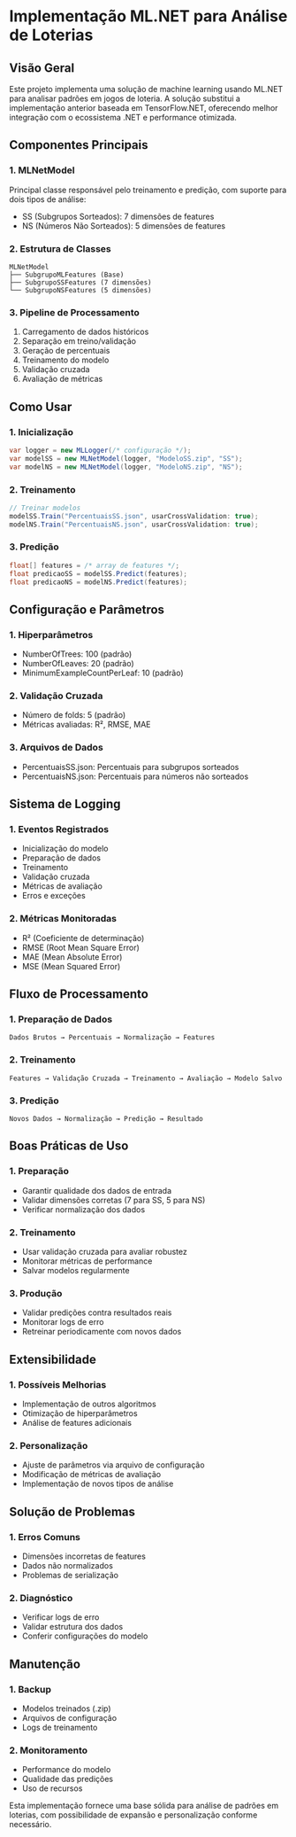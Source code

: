 # Implementação ML.NET para Análise de Loterias

## Visão Geral
Este projeto implementa uma solução de machine learning usando ML.NET para analisar padrões em jogos de loteria. A solução substitui a implementação anterior baseada em TensorFlow.NET, oferecendo melhor integração com o ecossistema .NET e performance otimizada.

## Componentes Principais

### 1. MLNetModel
Principal classe responsável pelo treinamento e predição, com suporte para dois tipos de análise:
- SS (Subgrupos Sorteados): 7 dimensões de features
- NS (Números Não Sorteados): 5 dimensões de features

### 2. Estrutura de Classes
```plaintext
MLNetModel
├── SubgrupoMLFeatures (Base)
├── SubgrupoSSFeatures (7 dimensões)
└── SubgrupoNSFeatures (5 dimensões)
```

### 3. Pipeline de Processamento
1. Carregamento de dados históricos
2. Separação em treino/validação
3. Geração de percentuais
4. Treinamento do modelo
5. Validação cruzada
6. Avaliação de métricas

## Como Usar

### 1. Inicialização
```csharp
var logger = new MLLogger(/* configuração */);
var modelSS = new MLNetModel(logger, "ModeloSS.zip", "SS");
var modelNS = new MLNetModel(logger, "ModeloNS.zip", "NS");
```

### 2. Treinamento
```csharp
// Treinar modelos
modelSS.Train("PercentuaisSS.json", usarCrossValidation: true);
modelNS.Train("PercentuaisNS.json", usarCrossValidation: true);
```

### 3. Predição
```csharp
float[] features = /* array de features */;
float predicaoSS = modelSS.Predict(features);
float predicaoNS = modelNS.Predict(features);
```

## Configuração e Parâmetros

### 1. Hiperparâmetros
- NumberOfTrees: 100 (padrão)
- NumberOfLeaves: 20 (padrão)
- MinimumExampleCountPerLeaf: 10 (padrão)

### 2. Validação Cruzada
- Número de folds: 5 (padrão)
- Métricas avaliadas: R², RMSE, MAE

### 3. Arquivos de Dados
- PercentuaisSS.json: Percentuais para subgrupos sorteados
- PercentuaisNS.json: Percentuais para números não sorteados

## Sistema de Logging

### 1. Eventos Registrados
- Inicialização do modelo
- Preparação de dados
- Treinamento
- Validação cruzada
- Métricas de avaliação
- Erros e exceções

### 2. Métricas Monitoradas
- R² (Coeficiente de determinação)
- RMSE (Root Mean Square Error)
- MAE (Mean Absolute Error)
- MSE (Mean Squared Error)

## Fluxo de Processamento

### 1. Preparação de Dados
```plaintext
Dados Brutos → Percentuais → Normalização → Features
```

### 2. Treinamento
```plaintext
Features → Validação Cruzada → Treinamento → Avaliação → Modelo Salvo
```

### 3. Predição
```plaintext
Novos Dados → Normalização → Predição → Resultado
```

## Boas Práticas de Uso

### 1. Preparação
- Garantir qualidade dos dados de entrada
- Validar dimensões corretas (7 para SS, 5 para NS)
- Verificar normalização dos dados

### 2. Treinamento
- Usar validação cruzada para avaliar robustez
- Monitorar métricas de performance
- Salvar modelos regularmente

### 3. Produção
- Validar predições contra resultados reais
- Monitorar logs de erro
- Retreinar periodicamente com novos dados

## Extensibilidade

### 1. Possíveis Melhorias
- Implementação de outros algoritmos
- Otimização de hiperparâmetros
- Análise de features adicionais

### 2. Personalização
- Ajuste de parâmetros via arquivo de configuração
- Modificação de métricas de avaliação
- Implementação de novos tipos de análise

## Solução de Problemas

### 1. Erros Comuns
- Dimensões incorretas de features
- Dados não normalizados
- Problemas de serialização

### 2. Diagnóstico
- Verificar logs de erro
- Validar estrutura dos dados
- Conferir configurações do modelo

## Manutenção

### 1. Backup
- Modelos treinados (.zip)
- Arquivos de configuração
- Logs de treinamento

### 2. Monitoramento
- Performance do modelo
- Qualidade das predições
- Uso de recursos

Esta implementação fornece uma base sólida para análise de padrões em loterias, com possibilidade de expansão e personalização conforme necessário.

